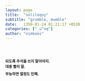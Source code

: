 ```yaml
---
layout: page
title:  "soliloquy"
subtitle: "grumble, mumble"
date:   1350-01-24 01:21:17 +0530
categories: ["_u^oq"]
author: "nimkoes"
---
```

  
　  
　  
<sub>**되도록 주석을 쓰지 말아야지.**</sub>  
<sub>**대충 빨리 잘.**</sub>  
<sub>**무능하면 열정도 민폐.**</sub>
　  
　  
　  
　  

